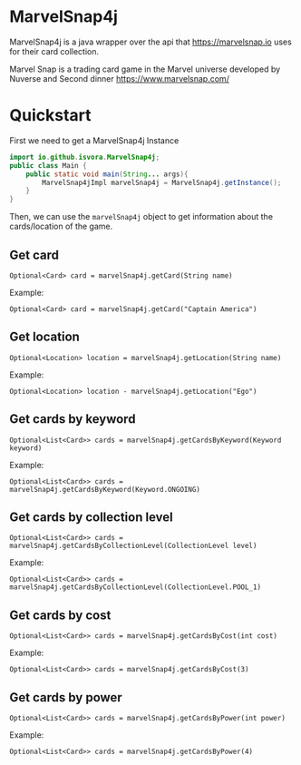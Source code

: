 # MarvelSnap4j

MarvelSnap4j is a java wrapper over the api that https://marvelsnap.io uses for their card collection.

Marvel Snap is a trading card game in the Marvel universe developed by Nuverse and Second dinner https://www.marvelsnap.com/

# Quickstart

First we need to get a MarvelSnap4j Instance

```java
import io.github.isvora.MarvelSnap4j;
public class Main {
    public static void main(String... args){
        MarvelSnap4jImpl marvelSnap4j = MarvelSnap4j.getInstance();
    }
}
```

Then,  we can use the `marvelSnap4j` object to get information about the cards/location of the game.

## Get card

```
Optional<Card> card = marvelSnap4j.getCard(String name)
```

Example: 
```
Optional<Card> card = marvelSnap4j.getCard("Captain America")
```

## Get location

```
Optional<Location> location = marvelSnap4j.getLocation(String name)
```

Example: 
```
Optional<Location> location - marvelSnap4j.getLocation("Ego")
```

## Get cards by keyword

```
Optional<List<Card>> cards = marvelSnap4j.getCardsByKeyword(Keyword keyword)
```

Example: 
```
Optional<List<Card>> cards = marvelSnap4j.getCardsByKeyword(Keyword.ONGOING)
```

## Get cards by collection level

```
Optional<List<Card>> cards = marvelSnap4j.getCardsByCollectionLevel(CollectionLevel level)
```

Example: 
```
Optional<List<Card>> cards = marvelSnap4j.getCardsByCollectionLevel(CollectionLevel.POOL_1)
```

## Get cards by cost

```
Optional<List<Card>> cards = marvelSnap4j.getCardsByCost(int cost)
```

Example: 
```
Optional<List<Card>> cards = marvelSnap4j.getCardsByCost(3)
```

## Get cards by power

```
Optional<List<Card>> cards = marvelSnap4j.getCardsByPower(int power)
```

Example: 
```
Optional<List<Card>> cards = marvelSnap4j.getCardsByPower(4)
```